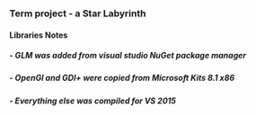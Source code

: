 ### Term project - a Star Labyrinth
#### Libraries Notes
##### - GLM was added from visual studio NuGet package manager
##### - OpenGl and GDI+ were copied from **Microsoft Kits 8.1 x86**
##### - Everything else was compiled for VS 2015
